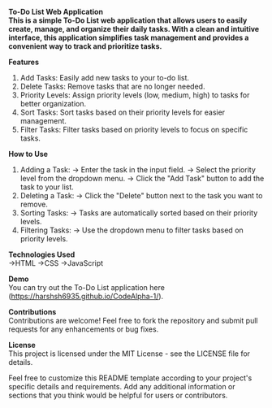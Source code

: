 **To-Do List Web Application**<br>
__This is a simple To-Do List web application that allows users to easily create, manage, and organize their daily tasks. With a clean and intuitive interface, this application simplifies task management and provides a convenient way to track and prioritize tasks.__<br>

__Features__<br>
1. Add Tasks: Easily add new tasks to your to-do list.
2. Delete Tasks: Remove tasks that are no longer needed.
3. Priority Levels: Assign priority levels (low, medium, high) to tasks for better organization.
4. Sort Tasks: Sort tasks based on their priority levels for easier management.
5. Filter Tasks: Filter tasks based on priority levels to focus on specific tasks.<br>

__How to Use__<br>
1) Adding a Task:
-> Enter the task in the input field.
-> Select the priority level from the dropdown menu.
-> Click the "Add Task" button to add the task to your list.
2) Deleting a Task:
-> Click the "Delete" button next to the task you want to remove.
3) Sorting Tasks:
-> Tasks are automatically sorted based on their priority levels.
4) Filtering Tasks:
-> Use the dropdown menu to filter tasks based on priority levels.<br>
   
__Technologies Used__<br>
->HTML
->CSS
->JavaScript<br>

__Demo__<br>
You can try out the To-Do List application here (https://harshsh6935.github.io/CodeAlpha-1/).<br>

__Contributions__<br>
Contributions are welcome! Feel free to fork the repository and submit pull requests for any enhancements or bug fixes.<br>

__License__<br>
This project is licensed under the MIT License - see the LICENSE file for details.<br>

Feel free to customize this README template according to your project's specific details and requirements. Add any additional information or sections that you think would be helpful for users or contributors.






